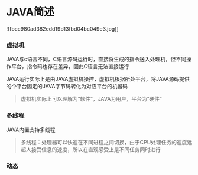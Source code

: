 # JAVA简述
![[bcc980ad382edd19b13fbd04bc049e3.jpg]]

### 虚拟机
JAVA与c语言不同，C语言源码运行时，直接将生成的指令送入处理机，但不同操作平台，指令码也存在差异，因此C语言无法直接运行

JAVA运行实际上是由JAVA虚拟机操控，虚拟机根据所处平台，将JAVA源码提供的个平台固定的JAVA字节码转化为对应平台的机器码
>虚拟机实际上可以理解为“软件”，JAVA为用户，平台为“硬件”

### 多线程
JAVA内置支持多线程
>多线程：处理器可以快速在不同进程之间切换，由于CPU处理任务的速度远超人接受信息的速度，所以在直观感受上是不同任务同时进行
### 动态